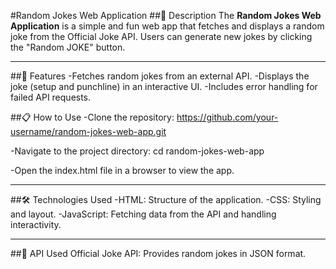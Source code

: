 #Random Jokes Web Application
##📖 Description
The **Random Jokes Web Application** is a simple and fun web app that fetches and displays a random joke from the Official Joke API. Users can generate new jokes by clicking the "Random JOKE" button.

---

##🚀 Features
-Fetches random jokes from an external API.
-Displays the joke (setup and punchline) in an interactive UI.
-Includes error handling for failed API requests.

##📋 How to Use
-Clone the repository:
https://github.com/your-username/random-jokes-web-app.git

-Navigate to the project directory:
cd random-jokes-web-app

-Open the index.html file in a browser to view the app.

---

##🛠️ Technologies Used
-HTML: Structure of the application.
-CSS: Styling and layout.
-JavaScript: Fetching data from the API and handling interactivity.

---

##📖 API Used
Official Joke API:
Provides random jokes in JSON format.
